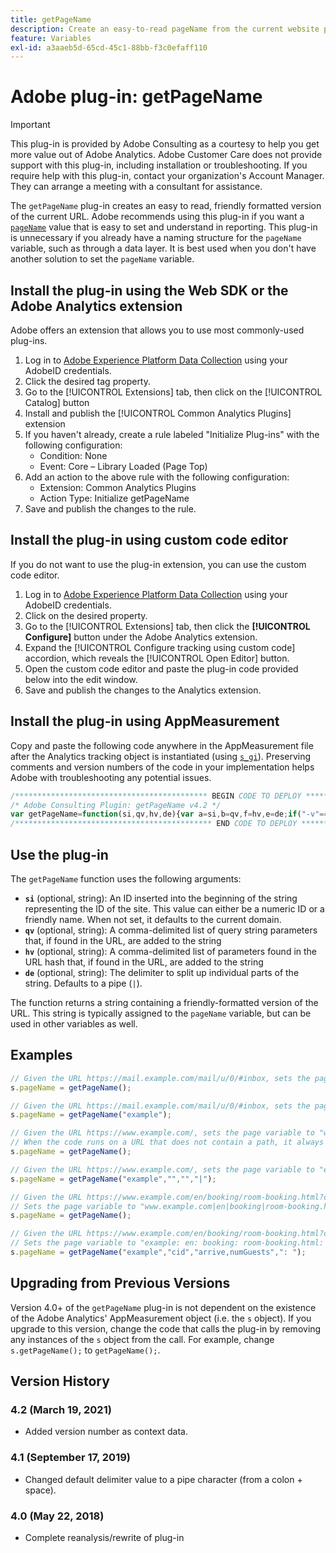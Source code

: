 ```yaml
---
title: getPageName
description: Create an easy-to-read pageName from the current website path.
feature: Variables
exl-id: a3aaeb5d-65cd-45c1-88bb-f3c0efaff110
---
```

# Adobe plug-in: getPageName

>[!IMPORTANT]
>
>This plug-in is provided by Adobe Consulting as a courtesy to help you get more value out of Adobe Analytics. Adobe Customer Care does not provide support with this plug-in, including installation or troubleshooting. If you require help with this plug-in, contact your organization's Account Manager. They can arrange a meeting with a consultant for assistance.

The `getPageName` plug-in creates an easy to read, friendly formatted version of the current URL. Adobe recommends using this plug-in if you want a [`pageName`](../page-vars/pagename.md) value that is easy to set and understand in reporting. This plug-in is unnecessary if you already have a naming structure for the `pageName` variable, such as through a data layer. It is best used when you don't have another solution to set the `pageName` variable.

## Install the plug-in using the Web SDK or the Adobe Analytics extension

Adobe offers an extension that allows you to use most commonly-used plug-ins.

1. Log in to [Adobe Experience Platform Data Collection](https://experience.adobe.com/data-collection) using your AdobeID credentials.
1. Click the desired tag property.
1. Go to the [!UICONTROL Extensions] tab, then click on the [!UICONTROL Catalog] button
1. Install and publish the [!UICONTROL Common Analytics Plugins] extension
1. If you haven't already, create a rule labeled "Initialize Plug-ins" with the following configuration:
    * Condition: None
    * Event: Core – Library Loaded (Page Top)
1. Add an action to the above rule with the following configuration:
    * Extension: Common Analytics Plugins
    * Action Type: Initialize getPageName
1. Save and publish the changes to the rule.

## Install the plug-in using custom code editor

If you do not want to use the plug-in extension, you can use the custom code editor.

1. Log in to [Adobe Experience Platform Data Collection](https://experience.adobe.com/data-collection) using your AdobeID credentials.
1. Click on the desired property.
1. Go to the [!UICONTROL Extensions] tab, then click the **[!UICONTROL Configure]** button under the Adobe Analytics extension.
1. Expand the [!UICONTROL Configure tracking using custom code] accordion, which reveals the [!UICONTROL Open Editor] button.
1. Open the custom code editor and paste the plug-in code provided below into the edit window.
1. Save and publish the changes to the Analytics extension.

## Install the plug-in using AppMeasurement

Copy and paste the following code anywhere in the AppMeasurement file after the Analytics tracking object is instantiated (using [`s_gi`](../functions/s-gi.md)). Preserving comments and version numbers of the code in your implementation helps Adobe with troubleshooting any potential issues.

```js
/******************************************* BEGIN CODE TO DEPLOY *******************************************/
/* Adobe Consulting Plugin: getPageName v4.2 */
var getPageName=function(si,qv,hv,de){var a=si,b=qv,f=hv,e=de;if("-v"===a)return{plugin:"getPageName",version:"4.2"};a:{if("undefined"!==typeof window.s_c_il){var d=0;for(var g;d<window.s_c_il.length;d++)if(g=window.s_c_il[d],g._c&&"s_c"===g._c){d=g;break a}}d=void 0}"undefined"!==typeof d&&(d.contextData.getPageName="4.2");var c=location.hostname,h=location.pathname.substring(1).split("/"),l=h.length,k=location.search.substring(1).split("&"),m=k.length;d=location.hash.substring(1).split("&");g=d.length;e=e?e:"|";a=a?a:c;b=b?b:"";f=f?f:"";if(1===l&&""===h[0])a=a+e+"home";else for(c=0;c<l;c++)a=a+e+decodeURIComponent(h[c]);if(b&&(1!==m||""!==k[0]))for(h=b.split(","),l=h.length,c=0;c<l;c++)for(b=0;b<m;b++)if(h[c]===k[b].split("=")[0]){a=a+e+decodeURIComponent(k[b]);break}if(f&&(1!==g||""!==d[0]))for(f=f.split(","),k=f.length,c=0;c<k;c++)for(b=0;b<g;b++)if(f[c]===d[b].split("=")[0]){a=a+e+decodeURIComponent(d[b]);break}return a.substring(a.length-e.length)===e?a.substring(0,a.length-e.length):a};
/******************************************** END CODE TO DEPLOY ********************************************/
```

## Use the plug-in

The `getPageName` function uses the following arguments:

* **`si`** (optional, string): An ID inserted into the beginning of the string representing the ID of the site. This value can either be a numeric ID or a friendly name. When not set, it defaults to the current domain.
* **`qv`** (optional, string): A comma-delimited list of query string parameters that, if found in the URL, are added to the string
* **`hv`** (optional, string): A comma-delimited list of parameters found in the URL hash that, if found in the URL, are added to the string
* **`de`** (optional, string): The delimiter to split up individual parts of the string. Defaults to a pipe (`|`).

The function returns a string containing a friendly-formatted version of the URL. This string is typically assigned to the `pageName` variable, but can be used in other variables as well.

## Examples

```js
// Given the URL https://mail.example.com/mail/u/0/#inbox, sets the page variable to "mail.example.com|mail|u|0".
s.pageName = getPageName();

// Given the URL https://mail.example.com/mail/u/0/#inbox, sets the page variable to "example|mail|u|0".
s.pageName = getPageName("example");

// Given the URL https://www.example.com/, sets the page variable to "www.example.com|home".
// When the code runs on a URL that does not contain a path, it always adds the value of "home" to the end of the return value.
s.pageName = getPageName();

// Given the URL https://www.example.com/, sets the page variable to "example|home".
s.pageName = getPageName("example","","","|");

// Given the URL https://www.example.com/en/booking/room-booking.html?cid=1235#/step2&arrive=05-26&depart=05-27&numGuests=2
// Sets the page variable to "www.example.com|en|booking|room-booking.html".
s.pageName = getPageName();

// Given the URL https://www.example.com/en/booking/room-booking.html?cid=1235#/step2&arrive=05-26&depart=05-27&numGuests=2
// Sets the page variable to "example: en: booking: room-booking.html: cid=1235: arrive=05-26: numGuests=2"
s.pageName = getPageName("example","cid","arrive,numGuests",": ");
```

## Upgrading from Previous Versions

Version 4.0+ of the `getPageName` plug-in is not dependent on the existence of the Adobe Analytics' AppMeasurement object (i.e. the `s` object). If you upgrade to this version, change the code that calls the plug-in by removing any instances of the `s` object from the call. For example, change `s.getPageName();` to `getPageName();`.

## Version History

### 4.2 (March 19, 2021)

* Added version number as context data.

### 4.1 (September 17, 2019)

* Changed default delimiter value to a pipe character (from a colon + space).

### 4.0 (May 22, 2018)

* Complete reanalysis/rewrite of plug-in
